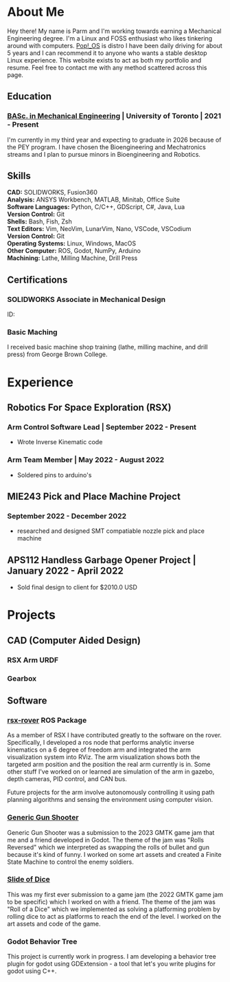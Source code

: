# About Me

Hey there! My name is Parm and I'm working towards earning a Mechanical Engineering degree. I'm a Linux and FOSS enthusiast who likes tinkering around with computers. [Pop!_OS](https://pop.system76.com/) is distro I have been daily driving for about 5 years and I can recommend it to anyone who wants a stable desktop Linux experience. This website exists to act as both my portfolio and resume. Feel free to contact me with any method scattered across this page.

## Education

### [**BASc. in Mechanical Engineering**](https://www.mie.utoronto.ca/programs/undergraduate/mechanical-engineering/) | University of Toronto | 2021 - Present

I'm currently in my third year and expecting to graduate in 2026 because of the PEY program. I have chosen the Bioengineering and Mechatronics streams and I plan to pursue minors in Bioengineering and Robotics. 

## Skills
**CAD:** SOLIDWORKS, Fusion360
<br>
**Analysis:** ANSYS Workbench, MATLAB, Minitab, Office Suite
<br>
**Software Languages:** Python, C/C++, GDScript, C#, Java, Lua
<br>
**Version Control:** Git
<br>
**Shells:** Bash, Fish, Zsh
<br>
**Text Editors:** Vim, NeoVim, LunarVim, Nano, VSCode, VSCodium
<br>
**Version Control:** Git
<br>
**Operating Systems:** Linux, Windows, MacOS
<br>
**Other Computer:** ROS, Godot, NumPy, Arduino
<br>
**Machining:** Lathe, Milling Machine, Drill Press

## Certifications

### SOLIDWORKS Associate in Mechanical Design
ID: 

### Basic Maching 
I received basic machine shop training (lathe, milling machine, and drill press) from George Brown College.

# Experience

## Robotics For Space Exploration (RSX)

### Arm Control Software Lead | September 2022 - Present
- Wrote Inverse Kinematic code

### Arm Team Member | May 2022 - August 2022
- Soldered pins to arduino's

## MIE243 Pick and Place Machine Project 
### September 2022 - December 2022

- researched and designed SMT compatiable nozzle pick and place machine

## APS112 Handless Garbage Opener Project | January 2022 - April 2022

- Sold final design to client for $2010.0 USD

# Projects

## CAD (Computer Aided Design)

### RSX Arm URDF

### Gearbox 

## Software

### [rsx-rover](https://github.com/rsx-utoronto/rsx-rover) ROS Package

As a member of RSX I have contributed greatly to the software on the rover. Specifically, I developed a ros node that performs analytic inverse kinematics on a 6 degree of freedom arm and integrated the arm visualization system into RViz. The arm visualization shows both the targeted arm position and the position the real arm currently is in. Some other stuff I've worked on or learned are simulation of the arm in gazebo, depth cameras, PID control, and CAN bus.

Future projects for the arm involve autonomously controlling it using path planning algorithms and sensing the environment using computer vision.


### [Generic Gun Shooter](https://battlemonk345.itch.io/generic-gun-shooter)

Generic Gun Shooter was a submission to the 2023 GMTK game jam that me and a friend developed in Godot. The theme of the jam was "Rolls Reversed" which we interpreted as swapping the rolls of bullet and gun because it's kind of funny. I worked on some art assets and created a Finite State Machine to control the enemy soldiers.

### [Slide of Dice](https://battlemonk345.itch.io/slide-of-dice)

This was my first ever submission to a game jam (the 2022 GMTK game jam to be specific) which I worked on with a friend. The theme of the jam was "Roll of a Dice" which we implemented as solving a platforming problem by rolling dice to act as platforms to reach the end of the level. I worked on the art assets and code of the game.

### Godot Behavior Tree

This project is currently work in progress. I am developing a behavior tree plugin for godot using GDExtension - a tool that let's you write plugins for godot using C++.